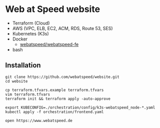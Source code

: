 # Web at Speed website

- Terraform (Cloud)
- AWS (VPC, ELB, EC2, ACM, RDS, Route 53, SES)
- Kubernetes (K3s)
- Docker
    - [webatspeed/webatspeed-fe](https://hub.docker.com/r/webatspeed/webatspeed-fe/tags)
- bash

## Installation

```
git clone https://github.com/webatspeed/website.git
cd website

cp terraform.tfvars.example terraform.tfvars
vim terraform.tfvars
terraform init && terraform apply -auto-approve

export KUBECONFIG=./orchestration/config/k3s-webatspeed_node-*.yaml
kubectl apply -f orchestration/frontend.yaml

open https://www.webatspeed.de
```
